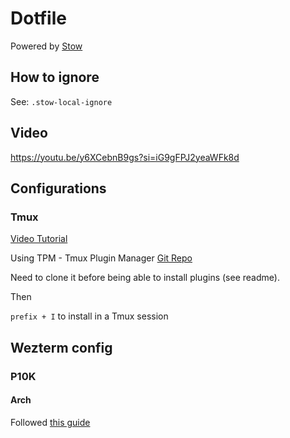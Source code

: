 # Dotfile
Powered by [Stow](https://www.gnu.org/software/stow/manual/stow.html)

## How to ignore
See: `.stow-local-ignore`

## Video
https://youtu.be/y6XCebnB9gs?si=iG9gFPJ2yeaWFk8d



## Configurations
### Tmux
[Video Tutorial](
https://www.youtube.com/watch?v=DzNmUNvnB04&ab_channel=DreamsofCode)

Using TPM - Tmux Plugin Manager
[Git Repo](https://github.com/tmux-plugins/tpm)

Need to clone it before being able to install plugins (see readme).

Then

`prefix + I` to install in a Tmux session

## Wezterm config


### P10K

#### Arch

Followed [this guide](https://davidtsadler.com/posts/arch/2020-09-07/installing-zsh-and-powerlevel10k-on-arch-linux/)



